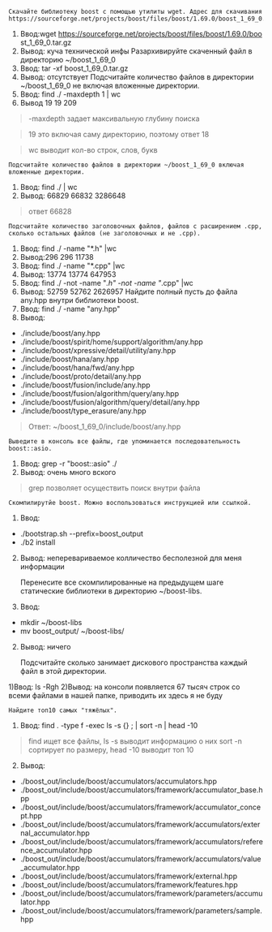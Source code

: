     Скачайте библиотеку boost с помощью утилиты wget. Адрес для скачивания https://sourceforge.net/projects/boost/files/boost/1.69.0/boost_1_69_0.tar.gz.
1) Ввод:wget https://sourceforge.net/projects/boost/files/boost/1.69.0/boo      st_1_69_0.tar.gz
2) Вывод: куча технической инфы
    Разархивируйте скаченный файл в директорию ~/boost_1_69_0
1) Ввод: tar -xf boost_1_69_0.tar.gz
2) Вывод: отсутствует
    Подсчитайте количество файлов в директории ~/boost_1_69_0 не включая вложенные директории.
1) Ввод: find ./ -maxdepth 1 | wc
2) Вывод 19 19 209
> -maxdepth задает максивальную глубину поиска

> 19 это включая саму директорию, поэтому ответ 18

> wc выводит кол-во строк, слов, букв

    Подсчитайте количество файлов в директории ~/boost_1_69_0 включая вложенные директории.
1) Ввод: find ./ | wc
2) Вывод: 66829   66832 3286648
> ответ 66828

    Подсчитайте количество заголовочных файлов, файлов с расширением .cpp, сколько остальных файлов (не заголовочных и не .cpp).
1) Ввод: find ./ -name "*.h" |wc
2) Вывод:296     296   11738
1) Ввод: find ./ -name "*.cpp" |wc
2) Вывод: 13774   13774  647953
1) Ввод: find ./ -not -name "*.h" -not -name "*.cpp" |wc
2) Вывод: 52759   52762 2626957
    Найдите полный пусть до файла any.hpp внутри библиотеки boost.
1) Ввод: find ./ -name "any.hpp"
2) Вывод:
* ./include/boost/any.hpp
* ./include/boost/spirit/home/support/algorithm/any.hpp
* ./include/boost/xpressive/detail/utility/any.hpp
* ./include/boost/hana/any.hpp
* ./include/boost/hana/fwd/any.hpp
* ./include/boost/proto/detail/any.hpp
* ./include/boost/fusion/include/any.hpp
* ./include/boost/fusion/algorithm/query/any.hpp
* ./include/boost/fusion/algorithm/query/detail/any.hpp
* ./include/boost/type_erasure/any.hpp
> Ответ: ~/boost_1_69_0/include/boost/any.hpp

    Выведите в консоль все файлы, где упоминается последовательность boost::asio.
1) Ввод: grep -r "boost::asio" ./
2) Вывод: очень много вского
> grep позволяет осуществить поиск внутри файла

    Скомпилирутйе boost. Можно воспользоваться инструкцией или ссылкой.
1) Ввод: 
* ./bootstrap.sh --prefix=boost_output
* ./b2 install

2) Вывод: неперевариваемое колличество бесполезной для меня информации

    Перенесите все скомпилированные на предыдущем шаге статические библиотеки в директорию ~/boost-libs.
1) Ввод:
* mkdir ~/boost-libs
* mv boost_output/ ~/boost-libs/

2) Вывод: ничего

    Подсчитайте сколько занимает дискового пространства каждый файл в этой директории.

1)Ввод: ls -Rgh
2)Вывод: на консоли появляется 67 тысяч строк со всеми файлами в нашей папке, приводить их здесь я не буду

    Найдите топ10 самых "тяжёлых".

1) Ввод: find . -type f -exec ls -s {} \; | sort -n | head -10
> find ищет все файлы, ls -s выводит информацию о них sort -n сортирует по размеру, head -10 выводит топ 10

2) Вывод:
* ./boost_out/include/boost/accumulators/accumulators.hpp
* ./boost_out/include/boost/accumulators/framework/accumulator_base.hpp
* ./boost_out/include/boost/accumulators/framework/accumulator_concept.hpp
* ./boost_out/include/boost/accumulators/framework/accumulators/external_accumulator.hpp
* ./boost_out/include/boost/accumulators/framework/accumulators/reference_accumulator.hpp
* ./boost_out/include/boost/accumulators/framework/accumulators/value_accumulator.hpp
* ./boost_out/include/boost/accumulators/framework/external.hpp
* ./boost_out/include/boost/accumulators/framework/features.hpp
* ./boost_out/include/boost/accumulators/framework/parameters/accumulator.hpp
* ./boost_out/include/boost/accumulators/framework/parameters/sample.hpp
